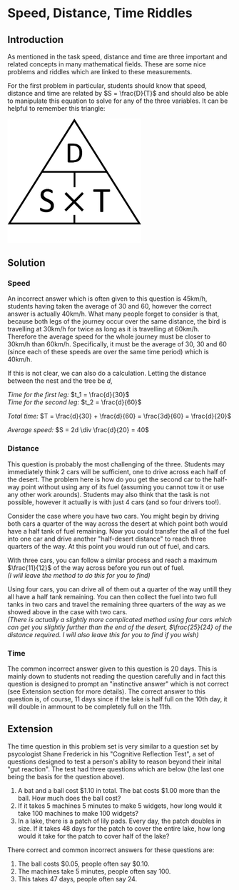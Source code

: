 # Speed, Distance, Time Riddles

## Introduction

As mentioned in the task speed, distance and time are three important and related concepts in many mathematical fields. These are some nice problems and riddles which are linked to these measurements.

For the first problem in particular, students should know that speed, distance and time are related by $S = \frac{D}{T}$ and should also be able to manipulate this equation to solve for any of the three variables. It can be helpful to remember this triangle:

<img src="../../images/sdt-riddles-1.png" width=300>

## Solution

### Speed

An incorrect answer which is often given to this question is 45km/h, students having taken the average of 30 and 60, however the correct answer is actually 40km/h. What many people forget to consider is that, because both legs of the journey occur over the same distance, the bird is travelling at 30km/h for twice as long as it is travelling at 60km/h.   
Therefore the average speed for the whole journey must be closer to 30km/h than 60km/h. Specifically, it must be the average of 30, 30 and 60 (since each of these speeds are over the same time period) which is 40km/h.

If this is not clear, we can also do a calculation. Letting the distance between the nest and the tree be $d$,  

*Time for the first leg:* $t_1 = \frac{d}{30}$  
*Time for the second leg:* $t_2 = \frac{d}{60}$

*Total time:* $T = \frac{d}{30} + \frac{d}{60} = \frac{3d}{60} = \frac{d}{20}$

*Average speed:* $S = 2d \div \frac{d}{20} = 40$

### Distance

This question is probably the most challenging of the three. Students may immediately think 2 cars will be sufficient, one to drive across each half of the desert. The problem here is how do you get the second car to the half-way point without using any of its fuel (assuming you cannot tow it or use any other work arounds). Students may also think that the task is not possible, however it actually is with just 4 cars (and so four drivers too!).

Consider the case where you have two cars. You might begin by driving both cars a quarter of the way across the desert at which point both would have a half tank of fuel remaining. Now you could transfer the all of the fuel into one car and drive another "half-desert distance" to reach three quarters of the way. At this point you would run out of fuel, and cars.

With three cars, you can follow a similar process and reach a maximum $\frac{11}{12}$ of the way across before you run out of fuel.  
*(I will leave the method to do this for you to find)*

Using four cars, you can drive all of them out a quarter of the way untill they all have a half tank remaining. You can then collect the fuel into two full tanks in two cars and travel the remaining three quarters of the way as we showed above in the case with two cars.  
*(There is actually a slightly more complicated method using four cars which can get you slightly further than the end of the desert, $\frac{25}{24} of the distance required. I will also leave this for you to find if you wish)*

### Time

The common incorrect answer given to this question is 20 days. This is mainly down to students not reading the question carefully and in fact this question is designed to prompt an "instinctive answer" which is not correct (see Extension section for more details). The correct answer to this question is, of course, 11 days since if the lake is half full on the 10th day, it will double in ammount to be completely full on the 11th.

## Extension

The time question in this problem set is very similar to a question set by psycologist Shane Frederick in his "Cognitive Reflection Test", a set of questions designed to test a person's ability to reason beyond their inital "gut reaction". The test had three questions which are below (the last one being the basis for the question above).

1. A bat and a ball cost $1.10 in total. The bat costs $1.00 more than the ball. How much does the ball cost?  
2. If it takes 5 machines 5 minutes to make 5 widgets, how long would it take 100 machines to make 100 widgets?  
3. In a lake, there is a patch of lily pads. Every day, the patch doubles in size. If it takes 48 days for the patch to cover the entire lake, how long would it take for the patch to cover half of the lake?  

There correct and common incorrect answers for these questions are:

1. The ball costs $0.05, people often say $0.10.
2. The machines take 5 minutes, people often say 100.
3. This takes 47 days, people often say 24.
